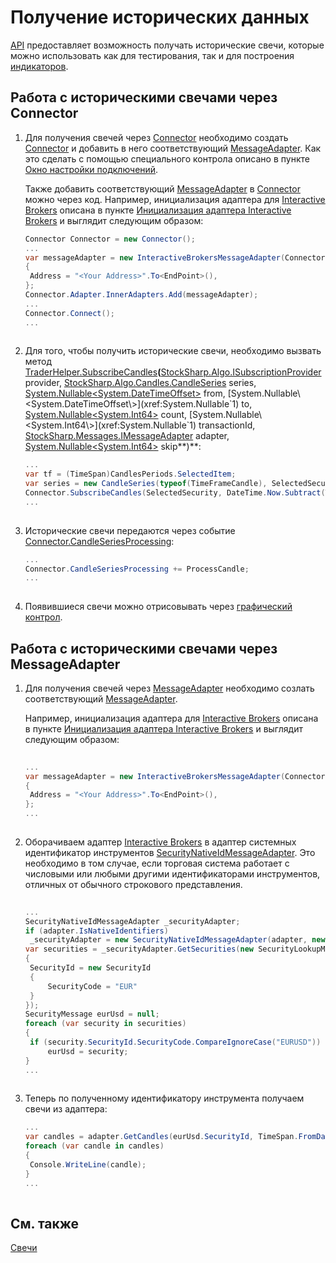 # Получение исторических данных

[API](StockSharpAbout.md) предоставляет возможность получать исторические свечи, которые можно использовать как для тестирования, так и для построения [индикаторов](Indicators.md). 

## Работа с историческими свечами через Connector

1. Для получения свечей через [Connector](xref:StockSharp.Algo.Connector) необходимо создать [Connector](xref:StockSharp.Algo.Connector) и добавить в него соответствующий [MessageAdapter](xref:StockSharp.Messages.MessageAdapter). Как это сделать с помощью специального контрола описано в пункте [Окно настройки подключений](API_UI_ConnectorWindow.md).

   Также добавить соответствующий [MessageAdapter](xref:StockSharp.Messages.MessageAdapter) в [Connector](xref:StockSharp.Algo.Connector) можно через код. Например, инициализация адаптера для [Interactive Brokers](IB.md) описана в пункте [Инициализация адаптера Interactive Brokers](IBSample.md) и выглядит следующим образом:

   ```cs
   Connector Connector = new Connector();				
   ...				
   var messageAdapter = new InteractiveBrokersMessageAdapter(Connector.TransactionIdGenerator)
   {
   	Address = "<Your Address>".To<EndPoint>(),
   };
   Connector.Adapter.InnerAdapters.Add(messageAdapter);
   ...	
   Connector.Connect();
   ...
   							
   ```
2. Для того, чтобы получить исторические свечи, необходимо вызвать метод [TraderHelper.SubscribeCandles](xref:StockSharp.Algo.TraderHelper.SubscribeCandles(StockSharp.Algo.ISubscriptionProvider,StockSharp.Algo.Candles.CandleSeries,System.Nullable{System.DateTimeOffset},System.Nullable{System.DateTimeOffset},System.Nullable{System.Int64},System.Nullable{System.Int64},StockSharp.Messages.IMessageAdapter,System.Nullable{System.Int64}))**(**[StockSharp.Algo.ISubscriptionProvider](xref:StockSharp.Algo.ISubscriptionProvider) provider, [StockSharp.Algo.Candles.CandleSeries](xref:StockSharp.Algo.Candles.CandleSeries) series, [System.Nullable\<System.DateTimeOffset\>](xref:System.Nullable`1) from, [System.Nullable\<System.DateTimeOffset\>](xref:System.Nullable`1) to, [System.Nullable\<System.Int64\>](xref:System.Nullable`1) count, [System.Nullable\<System.Int64\>](xref:System.Nullable`1) transactionId, [StockSharp.Messages.IMessageAdapter](xref:StockSharp.Messages.IMessageAdapter) adapter, [System.Nullable\<System.Int64\>](xref:System.Nullable`1) skip**)**: 

   ```cs
   ...
   var tf = (TimeSpan)CandlesPeriods.SelectedItem;
   var series = new CandleSeries(typeof(TimeFrameCandle), SelectedSecurity, tf);
   Connector.SubscribeCandles(SelectedSecurity, DateTime.Now.Subtract(TimeSpan.FromTicks(tf.Ticks * 100)), DateTime.Now);
   ...
   			
   ```
3. Исторические свечи передаются через событие [Connector.CandleSeriesProcessing](xref:StockSharp.Algo.Connector.CandleSeriesProcessing): 

   ```cs
   ...
   Connector.CandleSeriesProcessing += ProcessCandle;
   ...
   			
   ```
4. Появившиеся свечи можно отрисовывать через [графический контрол](CandlesUI.md).

## Работа с историческими свечами через MessageAdapter

1. Для получения свечей через [MessageAdapter](xref:StockSharp.Messages.MessageAdapter) необходимо созлать соответствующий [MessageAdapter](xref:StockSharp.Messages.MessageAdapter).

   Например, инициализация адаптера для [Interactive Brokers](IB.md) описана в пункте [Инициализация адаптера Interactive Brokers](IBSample.md) и выглядит следующим образом:

   ```cs
   		
   ...         
   var messageAdapter = new InteractiveBrokersMessageAdapter(Connector.TransactionIdGenerator)
   {
   	Address = "<Your Address>".To<EndPoint>(),
   };
   ...
   							
   ```
2. Оборачиваем адаптер [Interactive Brokers](IB.md) в адаптер системных идентификатор инструментов [SecurityNativeIdMessageAdapter](xref:StockSharp.Algo.SecurityNativeIdMessageAdapter). Это необходимо в том случае, если торговая система работает с числовыми или любыми другими идентификаторами инструментов, отличных от обычного строкового представления.

   ```cs
   	
   ...
   SecurityNativeIdMessageAdapter _securityAdapter;
   if (adapter.IsNativeIdentifiers)
   	_securityAdapter = new SecurityNativeIdMessageAdapter(adapter, new InMemoryNativeIdStorage());
   var securities = _securityAdapter.GetSecurities(new SecurityLookupMessage
   {
   	SecurityId = new SecurityId
   	{
   		SecurityCode = "EUR"
   	}
   });
   SecurityMessage eurUsd = null;
   foreach (var security in securities)
   {
   	if (security.SecurityId.SecurityCode.CompareIgnoreCase("EURUSD"))
   		eurUsd = security;
   }
   ...
   							
   ```
3. Теперь по полученному идентификатору инструмента получаем свечи из адаптера: 

   ```cs
   ...
   var candles = adapter.GetCandles(eurUsd.SecurityId, TimeSpan.FromDays(1), DateTimeOffset.Now.AddDays(-100), DateTimeOffset.Now);
   foreach (var candle in candles)
   {
   	Console.WriteLine(candle);
   }
   ...
   			
   ```

## См. также

[Свечи](Candles.md)
